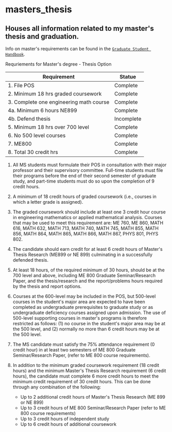# masters_thesis
Houses all information related to my master's thesis and graduation.
-----



Info on master's requirements can be found in the [`Graduate Student Handbook`](https://www.mne.k-state.edu/docs/academics/graduate/18-19%20grad%20student%20handbook.pdf).

Requriements for Master's degree - Thesis Option


| Requirement | Statue |
|---|---|
| 1. File POS | Complete |
| 2. Minimum 18 hrs graded coursework | Complete |
| 3. Complete one engineering math course | Complete |
| 4a. Minimum 6 hours NE899| Complete |
| 4b. Defend thesis| Incomplete |
| 5. Minimum 18 hrs over 700 level | Complete |
| 6. No 500 level courses | Complete |
| 7. ME800 | Complete |
| 8. Total 30 credit hrs | Complete |

1. All MS students must formulate their POS in consultation with their major professor and their supervisory committee. Full-time students must file their programs before the end of their second semester of graduate study, and part-time students must do so upon the completion of 9 credit hours.

2. A minimum of 18 credit hours of graded coursework (i.e., courses in which a letter grade is assigned). 

3. The graded coursework should include at least one 3 credit hour course in engineering mathematics or applied mathematical analysis. Courses that may be used to meet this requirement are: ME 760, ME 860, MATH 616, MATH 632, MATH 713, MATH 740, MATH 745, MATH 855, MATH 856, MATH 864, MATH 865, MATH 866, MATH 867, PHYS 801, PHYS 802.

4. The candidate should earn credit for at least 6 credit hours of Master's Thesis Research (ME899 or NE 899) culminating in a successfully defended thesis.

5. At least 18 hours, of the required minimum of 30 hours, should be at the 700 level and above, including ME 800 Graduate Seminar/Research Paper, and the thesis/research and the report/problems hours required by the thesis and report options.

6. Courses at the 600-level may be included in the POS, but 500-level courses in the student's major area are expected to have been completed as undergraduate prerequisites to graduate study or as undergraduate deficiency courses assigned upon admission. The use of 500-level supporting courses in master's programs is therefore restricted as follows: (1) no course in the student's major area may be at the 500 level, and (2) normally no more than 6 credit hours may be at the 500 level.

7. The MS candidate must satisfy the 75% attendance requirement (0 credit hour) in at least two semesters of ME 800 Graduate Seminar/Research Paper, (refer to ME 800 course requirements).

8. In addition to the minimum graded coursework requirement (18 credit hours) and the minimum Master's Thesis Research requirement (6 credit hours), the candidate must complete 6 more credit hours to meet the minimum credit requirement of 30 credit hours. This can be done through any combination of the following:
    - Up to 2 additional credit hours of Master's Thesis Research (ME 899 or NE 899)
    - Up to 3 credit hours of ME 800 Seminar/Research Paper (refer to ME 800 course requirements)
    - Up to 3 credit hours of independent study 
    - Up to 6 credit hours of additional coursework 
